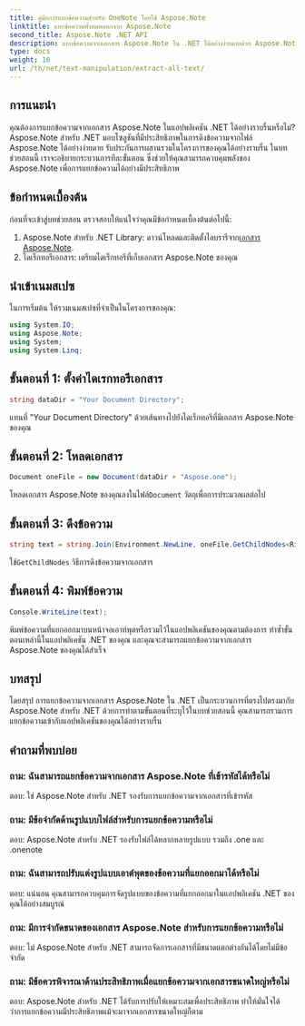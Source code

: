 ```yaml
---
title: คู่มือการแยกข้อความสำหรับ OneNote โดยใช้ Aspose.Note
linktitle: แยกข้อความทั้งหมดออกจาก Aspose.Note
second_title: Aspose.Note .NET API
description: แยกข้อความจากเอกสาร Aspose.Note ใน .NET ได้อย่างง่ายดายด้วย Aspose.Note สำหรับ .NET ปฏิบัติตามคำแนะนำทีละขั้นตอนของเราเพื่อการบูรณาการที่ราบรื่น
type: docs
weight: 16
url: /th/net/text-manipulation/extract-all-text/
---
```

## การแนะนำ
คุณต้องการแยกข้อความจากเอกสาร Aspose.Note ในแอปพลิเคชัน .NET ได้อย่างราบรื่นหรือไม่? Aspose.Note สำหรับ .NET มอบโซลูชันที่มีประสิทธิภาพในการดึงข้อความจากไฟล์ Aspose.Note ได้อย่างง่ายดาย รับประกันการผสานรวมในโครงการของคุณได้อย่างราบรื่น ในบทช่วยสอนนี้ เราจะอธิบายกระบวนการทีละขั้นตอน ซึ่งช่วยให้คุณสามารถควบคุมพลังของ Aspose.Note เพื่อการแยกข้อความได้อย่างมีประสิทธิภาพ
## ข้อกำหนดเบื้องต้น
ก่อนที่จะเข้าสู่บทช่วยสอน ตรวจสอบให้แน่ใจว่าคุณมีข้อกำหนดเบื้องต้นต่อไปนี้:
1.  Aspose.Note สำหรับ .NET Library: ดาวน์โหลดและติดตั้งไลบรารีจาก[เอกสาร Aspose.Note](https://reference.aspose.com/note/net/).
2. ไดเร็กทอรีเอกสาร: เตรียมไดเร็กทอรีที่เก็บเอกสาร Aspose.Note ของคุณ
## นำเข้าเนมสเปซ
ในการเริ่มต้น ให้รวมเนมสเปซที่จำเป็นในโครงการของคุณ:
```csharp
using System.IO;
using Aspose.Note;
using System;
using System.Linq;
```
## ขั้นตอนที่ 1: ตั้งค่าไดเรกทอรีเอกสาร
```csharp
string dataDir = "Your Document Directory";
```
แทนที่ "Your Document Directory" ด้วยเส้นทางไปยังไดเร็กทอรีที่มีเอกสาร Aspose.Note ของคุณ
## ขั้นตอนที่ 2: โหลดเอกสาร
```csharp
Document oneFile = new Document(dataDir + "Aspose.one");
```
 โหลดเอกสาร Aspose.Note ของคุณลงในไฟล์`Document` วัตถุเพื่อการประมวลผลต่อไป
## ขั้นตอนที่ 3: ดึงข้อความ
```csharp
string text = string.Join(Environment.NewLine, oneFile.GetChildNodes<RichText>().Select(e => e.Text)) + Environment.NewLine;
```
 ใช้`GetChildNodes` วิธีการดึงข้อความจากเอกสาร
## ขั้นตอนที่ 4: พิมพ์ข้อความ
```csharp
Console.WriteLine(text);
```
พิมพ์ข้อความที่แยกออกมาบนหน้าจอเอาท์พุตหรือรวมไว้ในแอปพลิเคชันของคุณตามต้องการ
ทำซ้ำขั้นตอนเหล่านี้ในแอปพลิเคชัน .NET ของคุณ และคุณจะสามารถแยกข้อความจากเอกสาร Aspose.Note ของคุณได้สำเร็จ
## บทสรุป
โดยสรุป การแยกข้อความจากเอกสาร Aspose.Note ใน .NET เป็นกระบวนการที่ตรงไปตรงมากับ Aspose.Note สำหรับ .NET ด้วยการทำตามขั้นตอนที่ระบุไว้ในบทช่วยสอนนี้ คุณสามารถรวมการแยกข้อความเข้ากับแอปพลิเคชันของคุณได้อย่างราบรื่น
## คำถามที่พบบ่อย
### ถาม: ฉันสามารถแยกข้อความจากเอกสาร Aspose.Note ที่เข้ารหัสได้หรือไม่
ตอบ: ใช่ Aspose.Note สำหรับ .NET รองรับการแยกข้อความจากเอกสารที่เข้ารหัส
### ถาม: มีข้อจำกัดด้านรูปแบบไฟล์สำหรับการแยกข้อความหรือไม่
ตอบ: Aspose.Note สำหรับ .NET รองรับไฟล์ได้หลากหลายรูปแบบ รวมถึง .one และ .onenote
### ถาม: ฉันสามารถปรับแต่งรูปแบบเอาต์พุตของข้อความที่แยกออกมาได้หรือไม่
ตอบ: แน่นอน คุณสามารถควบคุมการจัดรูปแบบของข้อความที่แยกออกมาในแอปพลิเคชัน .NET ของคุณได้อย่างสมบูรณ์
### ถาม: มีการจำกัดขนาดของเอกสาร Aspose.Note สำหรับการแยกข้อความหรือไม่
ตอบ: ไม่ Aspose.Note สำหรับ .NET สามารถจัดการเอกสารที่มีขนาดแตกต่างกันได้โดยไม่มีข้อจำกัด
### ถาม: มีข้อควรพิจารณาด้านประสิทธิภาพเมื่อแยกข้อความจากเอกสารขนาดใหญ่หรือไม่
ตอบ: Aspose.Note สำหรับ .NET ได้รับการปรับให้เหมาะสมเพื่อประสิทธิภาพ ทำให้มั่นใจได้ว่าการแยกข้อความมีประสิทธิภาพแม้จะมาจากเอกสารขนาดใหญ่ก็ตาม
